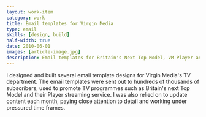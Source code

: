 ```yaml
---
layout: work-item
category: work
title: Email templates for Virgin Media
type: email
skills: [design, build]
half-width: true
date: 2010-06-01
images: [article-image.jpg]
description: Email templates for Britain's Next Top Model, VM Player and more.
---
```


I designed and built several email template designs for Virgin Media's TV department. The email templates were sent out to hundreds of thousands of subscribers, used to promote TV programmes such as Britain's next Top Model and their Player streaming service. I was also relied on to update content each month, paying close attention to detail and working under pressured time frames.
